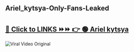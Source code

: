 
 ## Ariel_kytsya-Only-Fans-Leaked

# <h2><a href="https://clipsfans.com/Ariel_kytsya&ref=git">🔗 Click to LINKS ⏩⏩ 👉 🟢 Ariel kytsya </a></h2>

<a href="https://clipsfans.com/Ariel_kytsya&ref=git" rel="nofollow" data-target="animated-image.originalLink"><img src="https://i.ibb.co.com/xMMVF88/686577567.gif" alt="Viral Video Original" style="max-width: 100%; display: inline-block;" data-target="animated-image.originalImage"></a>
